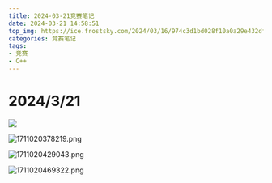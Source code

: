 ```yaml
---
title: 2024-03-21竞赛笔记
date: 2024-03-21 14:58:51
top_img: https://ice.frostsky.com/2024/03/16/974c3d1bd028f10a0a29e432dfc42f8d.png
categories: 竞赛笔记
tags:
- 竞赛
- C++
---
```


# 2024/3/21

![](https://img.qovv.cn/2024/03/21/65fc17e418bc3.png)

![1711020378219.png](https://img.qovv.cn/2024/03/21/65fc18379d106.png)

![1711020429043.png](https://img.qovv.cn/2024/03/21/65fc186a2984b.png)

![1711020469322.png](https://img.qovv.cn/2024/03/21/65fc1891af707.png)

